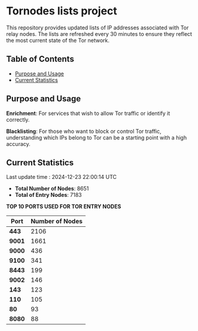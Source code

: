# Tornodes lists project

This repository provides updated lists of IP addresses associated with Tor relay nodes. The lists are refreshed every 30 minutes to ensure they reflect the most current state of the Tor network.

## Table of Contents

- [Purpose and Usage](#purpose-and-usage)
- [Current Statistics](#current-statistics)


## Purpose and Usage

**Enrichment**: For services that wish to allow Tor traffic or identify it correctly.

**Blacklisting**: For those who want to block or control Tor traffic, understanding which IPs belong to Tor can be a starting point with a high accuracy.

## Current Statistics

Last update time : 2024-12-23 22:00:14 UTC

- **Total Number of Nodes**: 8651
- **Total of Entry Nodes**: 7183

**TOP 10 PORTS USED FOR TOR ENTRY NODES**

| **Port** | **Number of Nodes** |
|------|-----------------|
| **443**   | 2106  |
| **9001**   | 1661  |
| **9000**   | 436  |
| **9100**   | 341  |
| **8443**   | 199  |
| **9002**   | 146  |
| **143**   | 123  |
| **110**   | 105  |
| **80**   | 93  |
| **8080**   | 88  |

